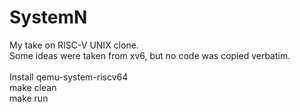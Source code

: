 # SystemN
My take on RISC-V UNIX clone.<br />
Some ideas were taken from xv6, but no code was copied verbatim.<br />
<br />
Install qemu-system-riscv64<br />
make clean<br />
make run<br />
